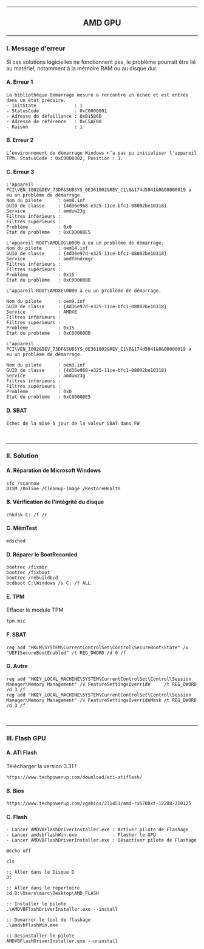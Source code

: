 ----------------------------------------------------------------------------------------------------------------------------------------------------
## <p align='center'> AMD GPU </p>

----------------------------------------------------------------------------------------------------------------------------------------------------
### I. Message d'erreur
Si ces solutions logicielles ne fonctionnent pas, le problème pourrait être lié au matériel, notamment à la mémoire RAM ou au disque dur. 

#### A. Erreur 1
```
La bibliothèque Démarrage mesuré a rencontré un échec et est entrée dans un état précaire.
- InitState              : 1
- StatusCode             : 0xC0000001
- Adresse de défaillance : 0xB15B6B
- Adresse de référence   : 0xC5AF00
- Raison                 : 1
```

#### B. Erreur 2
```
L’environnement de démarrage Windows n’a pas pu initialiser l'appareil TPM. StatusCode : 0xC0000002, Position : 1.
```

#### C. Erreur 3
```
L'appareil PCI\VEN_1002&DEV_73DF&SUBSYS_0E361002&REV_C1\6&174d5041&0&00000019 a eu un problème de démarrage.
Nom du pilote      : oem8.inf
GUID de classe     : {4d36e968-e325-11ce-bfc1-08002be10318}
Service            : amduw23g
Filtres inférieurs : 
Filtres supérieurs : 
Problème           : 0x0
État du problème   : 0xC00000E5
```

```
L'appareil ROOT\AMDLOG\0000 a eu un problème de démarrage.
Nom du pilote      : oem14.inf
GUID de classe     : {4d36e97d-e325-11ce-bfc1-08002be10318}
Service            : amdfendrmgr
Filtres inférieurs : 
Filtres supérieurs : 
Problème           : 0x15
État du problème   : 0xC00000BB
```

```
L'appareil ROOT\AMDXE\0000 a eu un problème de démarrage.

Nom du pilote      : oem9.inf
GUID de classe     : {4d36e97d-e325-11ce-bfc1-08002be10318}
Service            : AMDXE
Filtres inférieurs : 
Filtres supérieurs : 
Problème           : 0x15
État du problème   : 0xC00000BB
```

```
L'appareil PCI\VEN_1002&DEV_73DF&SUBSYS_0E361002&REV_C1\6&174d5041&0&00000019 a eu un problème de démarrage.

Nom du pilote      : oem3.inf
GUID de classe     : {4d36e968-e325-11ce-bfc1-08002be10318}
Service            : amduw23g
Filtres inférieurs : 
Filtres supérieurs : 
Problème           : 0x0
État du problème   : 0xC00000E5
```

####  D. SBAT
```
Échec de la mise à jour de la valeur SBAT dans FW
```

<br />

----------------------------------------------------------------------------------------------------------------------------------------------------
### II. Solution

#### A. Réparation de Microsoft Windows
```
sfc /scannow
DISM /Online /Cleanup-Image /RestoreHealth
```
#### B. Vérification de l'intégrité du disque
```
chkdsk C: /f /r
```
#### C. MémTest
```
mdsched
```

#### D. Réparer le BootRecorded
```
bootrec /fixmbr
bootrec /fixboot
bootrec /rebuildbcd
bcdboot C:\Windows /s C: /f ALL
```

#### E. TPM
Effacer le module TPM
```
tpm.msc
```

#### F. SBAT
```
reg add "HKLM\SYSTEM\CurrentControlSet\Control\SecureBoot\State" /v "UEFISecureBootEnabled" /t REG_DWORD /d 0 /f
```

#### G. Autre
```
reg add "HKEY_LOCAL_MACHINE\SYSTEM\CurrentControlSet\Control\Session Manager\Memory Management" /v FeatureSettingsOverride     /t REG_DWORD /d 3 /f
reg add "HKEY_LOCAL_MACHINE\SYSTEM\CurrentControlSet\Control\Session Manager\Memory Management" /v FeatureSettingsOverrideMask /t REG_DWORD /d 3 /f
```


<br />

----------------------------------------------------------------------------------------------------------------------------------------------------
### III. Flash GPU
#### A. ATI Flash
Télécharger la version 3.31 !
```
https://www.techpowerup.com/download/ati-atiflash/
```

#### B. Bios
```
https://www.techpowerup.com/vgabios/231451/amd-rx6700xt-12288-210125
```
#### C. Flash
```
- Lancer AMDVBFlashDriverInstaller.exe : Activer pilote de Flashage
- Lancer amdvbflashWin.exe             : Flasher le GPU
- Lancer AMDVBFlashDriverInstaller.exe : Désactiver pilote de Flashage
```

```
@echo off

cls

:: Aller dans le Disque D
D:

:: Aller dans le repertoire
cd D:\Users\marc\Desktop\AMD_FLASH

:: Installer le pilote 
.\AMDVBFlashDriverInstaller.exe --install

:: Demarrer le tool de flashage
.\amdvbflashWin.exe

:: Desinstaller le pilote 
AMDVBFlashDriverInstaller.exe --uninstall
```
